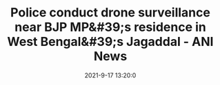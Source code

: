 ---
"title": "Police conduct drone surveillance near BJP MP&amp;#39;s residence in West Bengal&amp;#39;s Jagaddal - ANI News"
"date": "2021-9-17 13:20:0"
"feed_name": "GOOGLENEWSINDUSTRIAL"
"feed_website": "https://news.google.com/search?q=industrial%2Bincident&hl=en-US&gl=US&ceid=US:en"
"feed_rss": "https://news.google.com/rss/search?q=industrial%2Bincident&hl=en-US&gl=US&ceid=US:en"
"link": "https://www.aninews.in/news/national/general-news/police-conduct-drone-surveillance-near-bjp-mps-residence-in-west-bengals-jagaddal20210917185049"
"file": "_posts/2021-1-1-778348cd80ebb376d6bc2e69b9ac2d6886be3829.md"
"accident": "1"
"drilling": "0"
"dead": ""
"injured": ""
---
